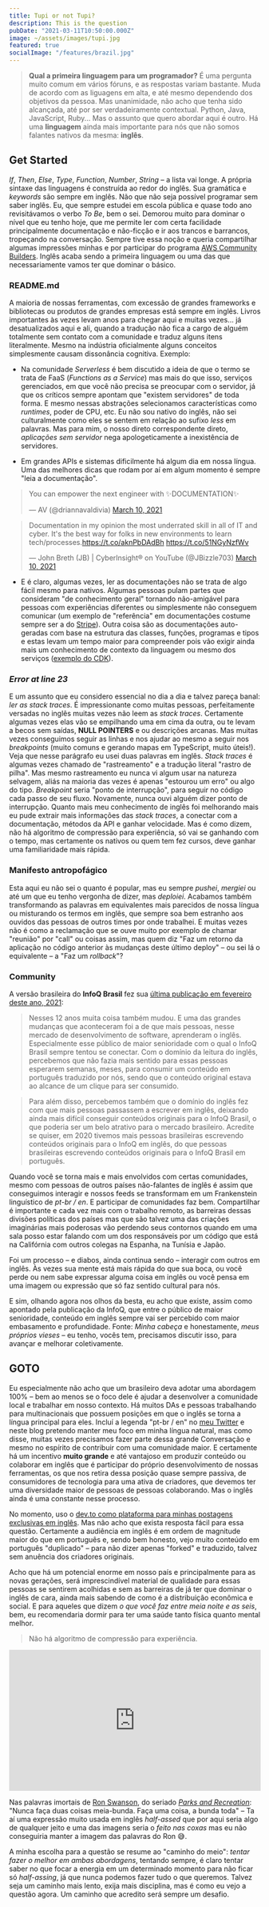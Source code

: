 ```yaml
---
title: Tupi or not Tupi?
description: This is the question
pubDate: "2021-03-11T10:50:00.000Z"
image: ~/assets/images/tupi.jpg
featured: true
socialImage: "/features/brazil.jpg"
---
```



> **Qual a primeira linguagem para um programador?** É uma pergunta muito comum em vários fóruns, e as respostas variam bastante. Muda de acordo com as liguagens em alta, e até mesmo dependendo dos objetivos da pessoa. Mas unanimidade, não acho que tenha sido alcançada, até por ser verdadeiramente contextual. Python, Java, JavaScript, Ruby... Mas o assunto que quero abordar aqui é outro. Há uma **linguagem** ainda mais importante para nós que não somos falantes nativos da mesma: **inglês**.

## Get Started

_If_, _Then_, _Else_, _Type_, _Function_, _Number_, _String_ – a lista vai longe. A própria sintaxe das linguagens é construída ao redor do inglês. Sua gramática e _keywords_ são sempre em inglês. Não que não seja possível programar sem saber inglês. Eu, que sempre estudei em escola pública e quase todo ano revisitávamos o verbo _To Be_, bem o sei. Demorou muito para dominar o nível que eu tenho hoje, que me permite ler com certa facilidade principalmente documentação e não-ficção e ir aos trancos e barrancos, tropeçando na conversação. Sempre tive essa noção e queria compartilhar algumas impressões minhas e por participar do programa [AWS Community Builders](https://aws.amazon.com/developer/community/community-builders/). Inglês acaba sendo a primeira linguagem ou uma das que necessariamente vamos ter que dominar o básico.

### README.md

A maioria de nossas ferramentas, com excessão de grandes frameworks e bibliotecas ou produtos de grandes empresas está sempre em inglês. Livros importantes às vezes levam anos para chegar aqui e muitas vezes... já desatualizados aqui e ali, quando a tradução não fica a cargo de alguém totalmente sem contato com a comunidade e traduz alguns itens literalmente. Mesmo na indústria oficialmente alguns conceitos simplesmente causam dissonância cognitiva. Exemplo:

- Na comunidade _Serverless_ é bem discutido a ideia de que o termo se trata de FaaS (_Functions as a Service_) mas mais do que isso, serviços gerenciados, em que você não precisa se preocupar com o servidor, já que os críticos sempre apontam que "existem servidores" de toda forma. E mesmo nessas abstrações selecionamos características como _runtimes_, poder de CPU, etc. Eu não sou nativo do inglês, não sei culturalmente como eles se sentem em relação ao sufixo _less_ em palavras. Mas para mim, o nosso direto correspondente direto, _aplicações sem servidor_ nega apologeticamente a inexistência de servidores.

- Em grandes APIs e sistemas dificilmente há algum dia em nossa língua. Uma das melhores dicas que rodam por aí em algum momento é sempre "leia a documentação".

<blockquote class="twitter-tweet"><p lang="en" dir="ltr">You can empower the next engineer with ✨DOCUMENTATION✨</p>&mdash; AV (@driannavaldivia) <a href="https://twitter.com/driannavaldivia/status/1369762319572611078?ref_src=twsrc%5Etfw">March 10, 2021</a></blockquote> <script async src="https://platform.twitter.com/widgets.js" charset="utf-8"></script>

<blockquote class="twitter-tweet"><p lang="en" dir="ltr">Documentation in my opinion the most underrated skill in all of IT and cyber. It&#39;s the best way for folks in new environments to learn tech/processes.<a href="https://t.co/aknPbDAdBh">https://t.co/aknPbDAdBh</a> <a href="https://t.co/51NGyNzfWv">https://t.co/51NGyNzfWv</a></p>&mdash; John Breth (JB) | CyberInsight® on YouTube (@JBizzle703) <a href="https://twitter.com/JBizzle703/status/1369492379431034886?ref_src=twsrc%5Etfw">March 10, 2021</a></blockquote> <script async src="https://platform.twitter.com/widgets.js" charset="utf-8"></script>
  
- E é claro, algumas vezes, ler as documentações não se trata de algo fácil mesmo para nativos. Algumas pessoas pulam partes que consideram "de conhecimento geral" tornando não-amigável para pessoas com experiências diferentes ou simplesmente não conseguem comunicar (um exemplo de "referência" em documentações costume sempre ser a do [Stripe](https://stripe.com/docs)). Outra coisa são as documentações auto-geradas com base na estrutura das classes, funções, programas e tipos e estas levam um tempo maior para compreender pois vão exigir ainda mais um conhecimento de contexto da linguagem ou mesmo dos serviços ([exemplo do CDK](https://docs.aws.amazon.com/cdk/api/latest/typescript/api/aws-lambda/alias.html#aws_lambda_Alias)).

### _Error at line 23_

E um assunto que eu considero essencial no dia a dia e talvez pareça banal: _ler as stack traces_. É impressionante como muitas pessoas, perfeitamente versadas no inglês muitas vezes não leem as _stack traces_. Certamente algumas vezes elas vão se empilhando uma em cima da outra, ou te levam a becos sem saídas, **NULL POINTERS** e ou descrições arcanas. Mas muitas vezes conseguimos seguir as linhas e nos ajudar ao mesmo a seguir nos _breakpoints_ (muito comuns e gerando mapas em TypeScript, muito úteis!). Veja que nesse parágrafo eu usei duas palavras em inglês. _Stack traces_ é algumas vezes chamado de "rastreamento" e a tradução literal "rastro de pilha". Mas mesmo rastreamento eu nunca vi algum usar na natureza selvagem, aliás na maioria das vezes é apenas "estourou um erro" ou algo do tipo. _Breakpoint_ seria "ponto de interrupção", para seguir no código cada passo de seu fluxo. Novamente, nunca ouvi alguém dizer ponto de interrupção. Quanto mais meu conhecimento de inglês foi melhorando mais eu pude extrair mais informações das _stack traces_, a conectar com a documentação, métodos da API e ganhar velocidade. Mas é como dizem, não há algoritmo de compressão para experiência, só vai se ganhando com o tempo, mas certamente os nativos ou quem tem fez cursos, deve ganhar uma familiaridade mais rápida.

### Manifesto antropofágico

Esta aqui eu não sei o quanto é popular, mas eu sempre _pushei_, _mergiei_ ou até um que eu tenho vergonha de dizer, mas _deploiei_. Acabamos também transformando as palavras em equivalentes mais parecidos de nossa língua ou misturando os termos em inglês, que sempre soa bem estranho aos ouvidos das pessoas de outros times por onde trabalhei. E muitas vezes não é como a reclamação que se ouve muito por exemplo de chamar "reunião" por "call" ou coisas assim, mas quem diz "Faz um retorno da aplicação no código anterior às mudanças deste último deploy" – ou sei lá o equivalente – a "Faz um _rollback_"?

### Community

A versão brasileira do **InfoQ Brasil** fez sua [última publicação em fevereiro deste ano, 2021](https://www.infoq.com/br/news/2021/02/ultimo-conteudo-do-infoq-brasil/):

> Nesses 12 anos muita coisa também mudou. E uma das grandes mudanças que aconteceram foi a de que mais pessoas, nesse mercado de desenvolvimento de software, aprenderam o inglês. Especialmente esse público de maior senioridade com o qual o InfoQ Brasil sempre tentou se conectar. Com o domínio da leitura do inglês, percebemos que não fazia mais sentido para essas pessoas esperarem semanas, meses, para consumir um conteúdo em português traduzido por nós, sendo que o conteúdo original estava ao alcance de um clique para ser consumido.

> Para além disso, percebemos também que o domínio do inglês fez com que mais pessoas passassem a escrever em inglês, deixando ainda mais difícil conseguir conteúdos originais para o InfoQ Brasil, o que poderia ser um belo atrativo para o mercado brasileiro. Acredite se quiser, em 2020 tivemos mais pessoas brasileiras escrevendo conteúdos originais para o InfoQ em inglês, do que pessoas brasileiras escrevendo conteúdos originais para o InfoQ Brasil em português.

Quando você se torna mais e mais envolvidos com certas comunidades, mesmo com pessoas de outros países não-falantes de inglês é assim que conseguimos interagir e nossos feeds se transformam em um Frankenstein linguístico de _pt-br / en_. E participar de comunidades faz bem. Compartilhar é importante e cada vez mais com o trabalho remoto, as barreiras dessas divisões políticas dos países mas que são talvez uma das criações imaginárias mais poderosas vão perdendo seus contornos quando em uma sala posso estar falando com um dos responsáveis por um código que está na Califórnia com outros colegas na Espanha, na Tunísia e Japão.

Foi um processo – e diabos, ainda continua sendo – interagir com outros em inglês. Às vezes sua mente está mais rápida do que sua boca, ou você perde ou nem sabe expressar alguma coisa em inglês ou você pensa em uma imagem ou expressão que só faz sentido cultural para nós.

E sim, olhando agora nos olhos da besta, eu acho que existe, assim como apontado pela publicação da InfoQ, que entre o público de maior senioridade, conteúdo em inglês sempre vai ser percebido com maior embasamento e profundidade. Fonte: _Minha cabeça_ e honestamente, _meus próprios vieses_ – eu tenho, vocês tem, precisamos discutir isso, para avançar e melhorar coletivamente.

## GOTO

Eu especialmente não acho que um brasileiro deva adotar uma abordagem 100% – bem ao menos se o foco dele é ajudar a desenvolver a comunidade local e trabalhar em nosso contexto. Há muitos DAs e pessoas trabalhando para multinacionais que possuem posições em que o inglês se torna a língua principal para eles. Incluí a legenda "pt-br / en" no [meu Twitter](https://twitter.com/ibrahimcesar) e neste blog pretendo manter meu foco em minha língua natural, mas como disse, muitas vezes precisamos fazer parte dessa grande Conversação e mesmo no espírito de contribuir com uma comunidade maior. E certamente há um incentivo **muito grande** e até vantajoso em produzir conteúdo ou colaborar em inglês que é participar do próprio desenvolvimento de nossas ferramentas, os que nos retira dessa posição quase sempre passiva, de consumidores de tecnologia para uma ativa de criadores, que devemos ter uma diversidade maior de pessoas de pessoas colaborando. Mas o inglês ainda é uma constante nesse processo.

No momento, uso o [dev.to como plataforma para minhas postagens exclusivas em inglês](https://dev.to/ibrahimcesar). Mas não acho que exista resposta fácil para essa questão. Certamente a audiência em inglês é em ordem de magnitude maior do que em português e, sendo bem honesto, vejo muito conteúdo em português "duplicado" – para não dizer apenas "forked" e traduzido, talvez sem anuência dos criadores originais.

Acho que há um potencial enorme em nosso país e principalmente para as novas gerações, será imprescindível material de qualidade para essas pessoas se sentirem acolhidas e sem as barreiras de já ter que dominar o inglês de cara, ainda mais sabendo de como é a distribuição econômica e social. E para aqueles que dizem _o que você faz entre meia noite e as seis_, bem, eu recomendaria dormir para ter uma saúde tanto física quanto mental melhor.

> Não há algoritmo de compressão para experiência.

<div style="width:100%;height:0;padding-bottom:56%;position:relative;"><iframe src="https://giphy.com/embed/3DxDIAsnSx5eg" width="100%" height="100%" style="position:absolute" frameBorder="0" class="giphy-embed" allowFullScreen></iframe></div>

Nas palavras imortais de [Ron Swanson](https://parksandrecreation.fandom.com/wiki/Ron_Swanson), do seriado [_Parks and Recreation_](https://www.imdb.com/title/tt1266020): "Nunca faça duas coisas meia-bunda. Faça uma coisa, a bunda toda" – Ta aí uma expressão muito usada em inglês _half-assed_ que por aqui seria algo de qualquer jeito e uma das imagens seria o _feito nas coxas_ mas eu não conseguiria manter a imagem das palavras do Ron 😅.

A minha escolha para a questão se resume ao "caminho do meio": *tentar fazer o melhor em ambas abordagens*, tentando sempre, é claro tentar saber no que focar a energia em um determinado momento para não ficar só _half-assing_, já que nunca podemos fazer tudo o que queremos. Talvez seja um caminho mais lento, exija mais disciplina, mas é como eu vejo a questão agora. Um caminho que acredito será sempre um desafio.